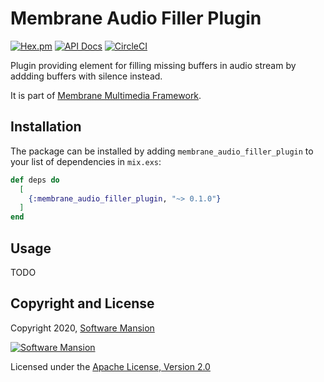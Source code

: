 # Membrane Audio Filler Plugin

[![Hex.pm](https://img.shields.io/hexpm/v/membrane_audio_filler_plugin.svg)](https://hex.pm/packages/membrane_audio_filler_plugin)
[![API Docs](https://img.shields.io/badge/api-docs-yellow.svg?style=flat)](https://hexdocs.pm/membrane_audio_filler_plugin)
[![CircleCI](https://circleci.com/gh/membraneframework/membrane_audio_filler_plugin.svg?style=svg)](https://circleci.com/gh/membraneframework/membrane_audio_filler_plugin)

Plugin providing element for filling missing buffers in audio stream by addding buffers with silence instead.

It is part of [Membrane Multimedia Framework](https://membraneframework.org).

## Installation

The package can be installed by adding `membrane_audio_filler_plugin` to your list of dependencies in `mix.exs`:

```elixir
def deps do
  [
    {:membrane_audio_filler_plugin, "~> 0.1.0"}
  ]
end
```

## Usage

TODO

## Copyright and License

Copyright 2020, [Software Mansion](https://swmansion.com/?utm_source=git&utm_medium=readme&utm_campaign=membrane_audio_filler_plugin)

[![Software Mansion](https://logo.swmansion.com/logo?color=white&variant=desktop&width=200&tag=membrane-github)](https://swmansion.com/?utm_source=git&utm_medium=readme&utm_campaign=membrane_audio_filler_plugin)

Licensed under the [Apache License, Version 2.0](LICENSE)